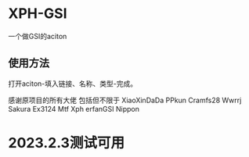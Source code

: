 # XPH-GSI
一个做GSI的aciton  

## 使用方法
打开aciton-填入链接、名称、类型-完成。
 
感谢原项目的所有大佬 包括但不限于 XiaoXinDaDa PPkun Cramfs28 Wwrrj Sakura Ex3124 Mtf Xph erfanGSI Nippon
# 2023.2.3测试可用
